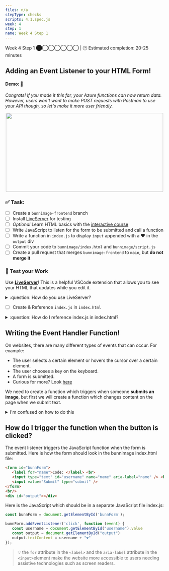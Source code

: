 ```yaml
---
files: n/a
stepType: checks
scripts: 4.1.spec.js
week: 4
step: 1
name: Week 4 Step 1
---
```

Week 4 Step 1 ⬤◯◯◯◯◯◯ | 🕐 Estimated completion: 20-25 minutes

## Adding an Event Listener to your HTML Form!
#### Demo: [🐰](https://week4step1.emilychen10.repl.co/)
*Congrats! If you made it this far, your Azure functions can now return data. However, users won't want to make POST requests with Postman to use your API though, so let's make it more user friendly.*

<p align="center">
   <img src="https://user-images.githubusercontent.com/69332964/121591478-8b903e00-ca07-11eb-87a3-e5c04d23086d.png" width="500" height="250" />
</p>

### ✅  Task:
- [ ]  Create a `bunnimage-frontend` branch 
- [ ]  Install [LiveServer](https://marketplace.visualstudio.com/items?itemName=ritwickdey.LiveServer) for testing
- [ ]  *Optional* Learn HTML basics with the [interactive course](https://lab.github.com/githubtraining/introduction-to-html)
- [ ]  Write JavaScript to listen for the form to be submitted and call a function
- [ ]  Write a function in `index.js` to display `input` appended with a ❤️ in the `output` div
- [ ] Commit your code to `bunnimage/index.html` and `bunnimage/script.js`
- [ ] Create a pull request that merges `bunnimage-frontend` to `main`, but **do not merge it**

### 🚧 Test your Work
Use **[LiveServer](https://marketplace.visualstudio.com/items?itemName=ritwickdey.LiveServer)**! This is a helpful VSCode extension that allows you to see your HTML that updates while you edit it.

<details>
<summary>:question: How do you use LiveServer? </summary>
<br>

![image](https://user-images.githubusercontent.com/69332964/99007366-0fd21f80-2512-11eb-9af9-311d89098c0b.png)
* To start a local server, click `Go live` at the bottom right of the screen, as shown in the image.
    * Make sure that you have the entire repo open on VS Code and not just the individual files.
    * If this is your first time installing LiveServer, you might need to close/quit VS Code and reopen it.
* Test it out, and see what your HTML page looks like! *It's OK if it's boring, so feel free to style it with CSS!*

</details>

- [ ] Create & Reference `index.js` in `index.html`

<details>
<summary>:question: How do I reference index.js in index.html?</summary>

Put it **at the very end of the body tag!**
```html   
    <script src="index.js" type="text/javascript"></script>
```

</details>

## Writing the Event Handler Function!
On websites, there are many different types of events that can occur. For example:
- The user selects a certain element or hovers the cursor over a certain element.
- The user chooses a key on the keyboard.
- A form is submitted.
- Curious for more? Look [here](https://www.w3schools.com/js/js_events.asp)

We need to create a function which triggers when someone **submits an image**,
but first we will create a function which changes content on the page when we 
submit text.

<details>
<summary>I'm confused on how to do this</summary>

- In your html file, give your form an id

- Change the last input from type ="button" to type = "submit"

```js
 <input value="Submit" type="submit" />
```

- In index.js, create a variable using the id you just created:
   
```js
const bunnForm = document.getElementById('bunnForm');
```
- In your index.js file, create an event listener with an anonymous function.
Inside of the function, create a variable for the value that was input in 
the text box.
   
 ```js
bunnForm.addEventListener('submit', function (event) {
   const username = document.getElementById("username").value
});
```
   
> :bulb: We are retrieving the value of the "username" text box with this code!

- Create a variable to target html div with the id of "output" and use the 
textContent property to add a "❤" to the value that was input for username:
   
```js
bunnForm.addEventListener('click', function (event) {
   const username = document.getElementById("username").value
   const output = document.getElementById("output")
   output.textContent = username + "❤"
});
```

</details>

## How do I trigger the function when the button is clicked?

The event listener triggers the JavaScript function when the form is submitted.
Here is how the form should look in the bunnimage index.html file:

```html
<form id="bunnForm">
   <label for="name">Code: </label> <br>
   <input type="text" id="username" name="name" aria-label="name" /> <br>
   <input value="Submit" type="submit" />
</form>
<br/>
<div id="output"></div>
```

Here is the JavaScript which should be in a separate JavaScript file index.js:

```js
const bunnForm = document.getElementById('bunnForm');

bunnForm.addEventListener('click', function (event) {
   const username = document.getElementById("username").value
   const output = document.getElementById("output")
   output.textContent = username + "❤"
});
```
> 💡 the `for` attribute in the `<label>` and the `aria-label` attribute in the `<input>`element make the website more accessible to users needing assistive technologies such as screen readers. 
